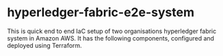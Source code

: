 # hyperledger-fabric-e2e-system
This is quick end to end IaC setup of two organisations hyperledger fabric system in Amazon AWS. It has the following components, configured and deployed using Terraform.
